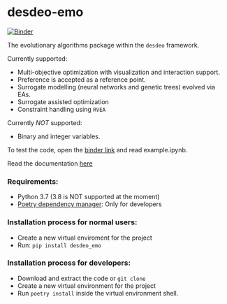 # desdeo-emo
[![Binder](https://mybinder.org/badge_logo.svg)](https://mybinder.org/v2/gh/industrial-optimization-group/desdeo-emo/master)

The evolutionary algorithms package within the `desdeo` framework.

Currently supported:
* Multi-objective optimization with visualization and interaction support.
* Preference is accepted as a reference point.
* Surrogate modelling (neural networks and genetic trees) evolved via EAs.
* Surrogate assisted optimization
* Constraint handling using `RVEA`

Currently _NOT_ supported:
* Binary and integer variables.

To test the code, open the [binder link](https://mybinder.org/v2/gh/industrial-optimization-group/desdeo-emo/master) and read example.ipynb.

Read the documentation [here](https://desdeo-emo.readthedocs.io/en/latest/)

### Requirements:
* Python 3.7 (3.8 is NOT supported at the moment)
* [Poetry dependency manager](https://github.com/sdispater/poetry): Only for developers

### Installation process for normal users:
* Create a new virtual enviroment for the project
* Run: `pip install desdeo_emo`

### Installation process for developers:
* Download and extract the code or `git clone`
* Create a new virtual environment for the project
* Run `poetry install` inside the virtual environment shell.